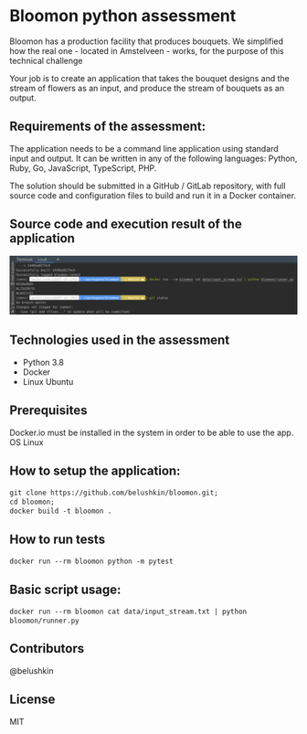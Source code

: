 # Bloomon python assessment

Bloomon has a production facility that produces bouquets. We simplified how the real one - located in Amstelveen - works, for the purpose of this
technical challenge

Your job is to create an application that takes the bouquet designs and the stream of flowers as an input, and produce the stream of bouquets as
an output.

## Requirements of the assessment:

The application needs to be a command line application using standard input and output.
It can be written in any of the following languages: Python, Ruby, Go, JavaScript, TypeScript, PHP.

The solution should be submitted in a GitHub / GitLab repository, with full source code and configuration files to build and run it in a Docker
container.

## Source code and execution result of the application
![](./assets/images/launch.png)

## Technologies used in the assessment
- Python 3.8
- Docker
- Linux Ubuntu

## Prerequisites
Docker.io must be installed in the system in order to be able to use the app. OS Linux

## How to setup the application:
```shell script
git clone https://github.com/belushkin/bloomon.git;
cd bloomon;
docker build -t bloomon .
```

## How to run tests
```shell script
docker run --rm bloomon python -m pytest
```

## Basic script usage:
```shell script
docker run --rm bloomon cat data/input_stream.txt | python bloomon/runner.py
```

## Contributors
@belushkin

## License
MIT
